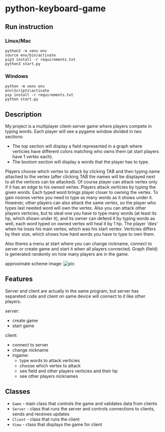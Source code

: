 # python-keyboard-game

## Run instruction

### Linux/Mac

```
python3 -m venv env
source env/bin/activate
pip3 install -r requirements.txt
python3 start.py
```

### Windows

```
python -m venv env
env\Scripts\activate
pip install -r requirements.txt
python start.py
```

## Description

My project is a multiplayer client-server game where players compete in typing words. Each player will see a pygame window divided in two sections:
- The top section will display a field represented in a graph where verticies have different colors matching who owns them (at start players have 1 vertex each).
- The bootom section will display a words that the player has to type.


Players choose which vertex to attack by clicking TAB and then typing name attached to the vertex (after clicking TAB the names will be displayed next to  all the vertices can be attacked). Of course player can attack vertex only if it has an edge to his owned vertex.
Players attack verticies by typing the given words. Each typed word brings player closer to owning the vertex. To gain noones vertex you need to type as many words as it shows under it. However, other players can also attack the same vertex, so the player who types last needed word will own the vertex. Also you can attack other players verticies, but to steal one you have to type many words (at least its hp, which shown under it), and its owner can defend it by typing words as well, each word typed on owned vertex will heal it by 1 hp.
The player 'dies' when he loses his main vertex, which was his start vertex.
Verticies differs by their size, which shows how hard words you have to type to own them.

Also theres a menu at start where you can change nickname, connect to server or create game and start it when all players connected. Graph (field) is generated randomly on how many players are in the game.

approximate scheme image:
![pic](https://github.com/Qoip/python-keyboard-game/assets/110194047/41e84037-210d-48cb-bbec-333abc1b8027)

## Features

Server and client are actually in the same program, but server has separeted code and client on same device will connect to it like other players.

server:
- create game
- start game

client:
- connect to server
- change nickname
- ingame:
  - type words to attack verticies
  - choose which vertex to attack
  - see field and other players verticies and their hp
  - see other players nicknames

## Classes

- `Game` - main class that controls the game and validates data from clients
- `Server` - class that runs the server and controls connections to clients, sends and receives updates
- `Client` - class that runs the client
- `View` - class that displays the game for client
